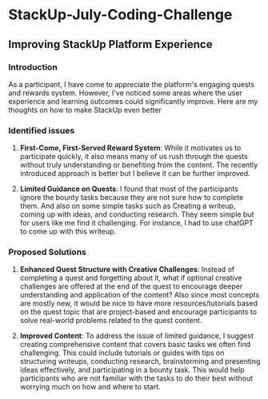 # StackUp-July-Coding-Challenge

## Improving StackUp Platform Experience

### Introduction

As a participant, I have come to appreciate the platform's engaging quests and rewards system. However, I've noticed some areas where the user experience and learning outcomes could significantly improve. Here are my thoughts on how to make StackUp even better

### Identified issues

1. **First-Come, First-Served Reward System**:  While it motivates us to participate quickly, it also means many of us rush through the quests without truly understanding or benefiting from the content. The recently introduced approach is better but I believe it can be further improved.

2. **Limited Guidance on Quests**: I found that most of the participants ignore the bounty tasks because they are not sure how to complete them. And also on some simple tasks such as Creating a writeup, coming up with ideas, and conducting research. They seem simple but for users like me find it challenging. For instance, I had to use chatGPT to come up with this writeup.

### Proposed Solutions

1. **Enhanced Quest Structure with Creative Challenges**: Instead of completing a quest and forgetting about it, what if optional creative challenges are offered at the end of the quest to encourage deeper understanding and application of the content? Also since most concepts are mostly new, it would be nice to have more resources/tutorials based on the quest topic that are project-based and encourage participants to solve real-world problems related to the quest content.

2. **Improved Content**: To address the issue of limited guidance, I suggest creating comprehensive content that covers basic tasks we often find challenging. This could include tutorials or guides with tips on structuring writeups, conducting research, brainstorming and presenting ideas effectively, and participating in a bounty task. This would help participants who are not familiar with the tasks to do their best without worrying much on how and where to start.
